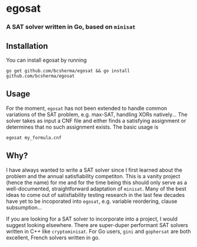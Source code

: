 # egosat

### A SAT solver written in Go, based on `minisat`

## Installation

You can install egosat by running
```
go get github.com/bcsherma/egosat && go install github.com/bcsherma/egosat 
```

## Usage

For the moment, `egosat` has not been extended to handle common variations of
the SAT problem, e.g. max-SAT, handling XORs natively... The solver takes as
input a CNF file and either finds a satisfying assignment or determines that no
such assignment exists. The basic usage is

```
egosat my_formula.cnf
```

## Why?

I have always wanted to write a SAT solver since I first learned about the
problem and the annual satisfiability competiton. This is a vanity project
(hence the name) for me and for the time being this should only serve as a
well-documented, straightforward adaptation of `minisat`. Many of the best ideas
to come out of satisfiability testing research in the last few decades have yet
to be incoporated into `egosat`, e.g. variable reordering, clause subsumption...

If you are looking for a SAT solver to incorporate into a project, I would
suggest looking elsewhere. There are super-duper performant SAT solvers written
in C++ like `cryptominisat`. For Go users, `gini` and `gophersat` are both
excellent, French solvers written in go.